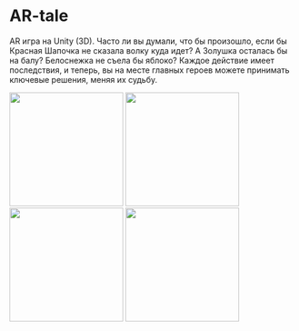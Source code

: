 # AR-tale
AR игра на Unity (3D). Часто ли вы думали, что бы произошло, если бы Красная Шапочка не сказала волку куда идет? А Золушка осталась бы на балу? Белоснежка не съела бы яблоко? Каждое действие имеет последствия, и теперь, вы на месте главных героев можете принимать ключевые решения, меняя их судьбу.

<div "display=flex">
  <img src="https://drive.google.com/uc?export=view&id=1ILEeSph6uJ2sxsltVi8R3FV3pVvyg40i" width="200" height="auto">
  <img src="https://drive.google.com/uc?export=view&id=1ILEeSph6uJ2sxsltVi8R3FV3pVvyg40i" width="200" height="auto">
</div>

<img src="https://drive.google.com/uc?export=view&id=1ILEeSph6uJ2sxsltVi8R3FV3pVvyg40i" width="200" height="auto">
<img src="https://drive.google.com/uc?export=view&id=1ILEeSph6uJ2sxsltVi8R3FV3pVvyg40i" width="200" height="auto">
